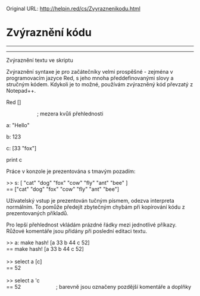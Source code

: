 Original URL: <http://helpin.red/cs/Zvyraznenikodu.html>

# Zvýraznění kódu

* * *

* * *

Zvýraznění textu ve skriptu

Zvýraznění syntaxe je pro začátečníky velmi prospěšné - zejména v programovacím jazyce Red, s jeho mnoha předdefinovanými slovy a stručným kódem. Kdykoli je to možné, používám zvýrazněný kód převzatý z Notepad++.

Red \[]

                     ; mezera kvůli přehlednosti

a: "Hello"

b: 123

c: \[33 "fox"]

print c

Práce v konzole je prezentována s tmavým pozadím:

&gt;&gt; s: \[ "cat" "dog" "fox" "cow" "fly" "ant" "bee" ]  
\== \["cat" "dog" "fox" "cow" "fly" "ant" "bee"]

Uživatelský vstup je prezentován tučným písmem, odezva interpreta normálním. To pomůže předejít zbytečným chybám při kopírování kódu z prezentovaných příkladů.

Pro lepší přehlednost vkládám prázdné řádky mezi jednotlivé příkazy. Růžové komentáře jsou přidány při poslední editaci textu.

&gt;&gt; a: make hash! \[a 33 b 44 c 52]  
\== make hash! \[a 33 b 44 c 52]  
                                 
&gt;&gt; select a \[c]  
\== 52  
                                 
&gt;&gt; select a 'c  
\== 52                        ; barevně jsou označeny pozdější komentáře a doplňky
